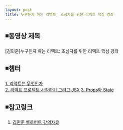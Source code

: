 ```yaml
---
layout: post
title: 누구든지 하는 리액트, 초심자를 위한 리액트 핵심 강좌
---
```


## ◾동영상 제목  
[김민준]누구든지 하는 리액트: 초심자를 위한 리액트 핵심 강좌

## ◾챕터  
[1. 리액트는 무엇인가](https://wisdompark.github.io/React0/)  
[2. 리액트 프로젝트 시작하기 그리고 JSX](https://wisdompark.github.io/React1/)
[3. Props와 State](https://wisdompark.github.io/React2/)







## ◾참고링크
1. [김민준 벨로퍼트 강의자료](https://velopert.com/3613)  
